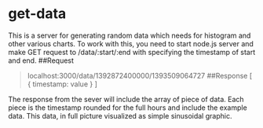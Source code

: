 get-data
=========

This is a server for generating random data which needs for histogram and other various charts. To work with this, you need to start node.js server and make GET request to /data/:start/:end with specifying the timestamp of start and end.
##Request
>localhost:3000/data/1392872400000/1393509064727
##Response
>[ { timestamp: value } ]

The response from the sever will include the array of piece of data. Each piece is the timestamp rounded for the full hours and include the example data. This data, in full picture visualized as simple sinusoidal graphic.